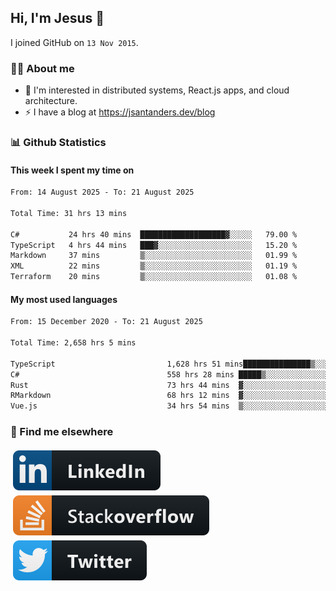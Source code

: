 ## Hi, I'm Jesus 👋

I joined GitHub on `13 Nov 2015`.

<!-- Talking about you -->

### 👨‍💻 About me

- 👦 I'm interested in distributed systems, React.js apps, and cloud architecture.
- ⚡️ I have a blog at <https://jsantanders.dev/blog>

### 📊 Github Statistics

#### This week I spent my time on

<!--START_SECTION:weekly-->

```txt
From: 14 August 2025 - To: 21 August 2025

Total Time: 31 hrs 13 mins

C#           24 hrs 40 mins  ███████████████████▓░░░░░   79.00 %
TypeScript   4 hrs 44 mins   ███▓░░░░░░░░░░░░░░░░░░░░░   15.20 %
Markdown     37 mins         ▒░░░░░░░░░░░░░░░░░░░░░░░░   01.99 %
XML          22 mins         ▒░░░░░░░░░░░░░░░░░░░░░░░░   01.19 %
Terraform    20 mins         ▒░░░░░░░░░░░░░░░░░░░░░░░░   01.08 %
```

<!--END_SECTION:weekly-->

#### My most used languages

<!--START_SECTION:alltime-->

```txt
From: 15 December 2020 - To: 21 August 2025

Total Time: 2,658 hrs 5 mins

TypeScript                         1,628 hrs 51 mins███████████████▒░░░░░░░░░   61.28 %
C#                                 558 hrs 28 mins █████▒░░░░░░░░░░░░░░░░░░░   21.01 %
Rust                               73 hrs 44 mins  ▓░░░░░░░░░░░░░░░░░░░░░░░░   02.77 %
RMarkdown                          68 hrs 12 mins  ▓░░░░░░░░░░░░░░░░░░░░░░░░   02.57 %
Vue.js                             34 hrs 54 mins  ▒░░░░░░░░░░░░░░░░░░░░░░░░   01.31 %
```

<!--END_SECTION:alltime-->

### 📢 Find me elsewhere

<p>
  <a target="_blank" href="https://linkedin.com/in/jsantanders">
    <img src="https://github.com/jsantanders/jsantanders/blob/master/img/linkedin.svg" alt="LinkedIn" style="vertical-align:top; margin:4px">
  </a>
  
  <a target="_blank" href="https://stackoverflow.com/users/7318331/jesus-santander">
    <img src="https://github.com/jsantanders/jsantanders/blob/master/img/stackoverflow.svg" alt="StackOverflow" style="vertical-align:top; margin:4px">
  </a>
  
  <a target="_blank" href="http://twitter.com/jsantanders">
    <img src="https://github.com/jsantanders/jsantanders/blob/master/img/twitter.svg" alt="Twitter" style="vertical-align:top; margin:4px">
  </a>
</p>
